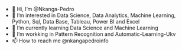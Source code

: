 - 👋 Hi, I’m @Nkanga-Pedro
- 👀 I’m interested in Data Science, Data Analytics, Machine Learning, Python, Sql, Data Base, Tableau, Power BI and Excel
- 🌱 I’m currently learning Data Science and Machine Learning
- 💞️ I’m workking in Pattern Recognition and Automatic-Learning-Ukv
- 📫 How to reach me @nkangapedroinfo

<!---
Nkanga-Pedro/Nkanga-Pedro is a ✨ special ✨ repository because its `README.md` (this file) appears on your GitHub profile.
You can click the Preview link to take a look at your changes.
--->
